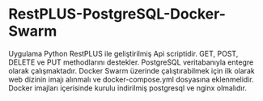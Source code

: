 # RestPLUS-PostgreSQL-Docker-Swarm
Uygulama Python RestPLUS ile geliştirilmiş Api scriptidir. GET, POST, DELETE ve PUT methodlarını destekler. PostgreSQL veritabanıyla entegre olarak çalışmaktadır. 
Docker Swarm üzerinde çalıştırabilmek için ilk olarak web dizinin imajı alınmalı ve docker-compose.yml dosyasına eklenmelidir. Docker imajları içerisinde kurulu indirilmiş
postgresql ve nginx olmalıdır.
